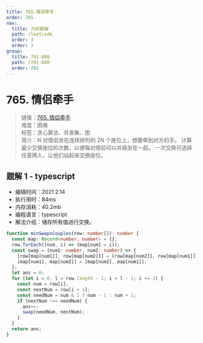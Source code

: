 ```yaml
---
title: 765.情侣牵手
order: 765
nav:
  title: 力扣题解
  path: /leetcode
  order: 3
  order: 3
group:
  title: 701-800
  path: /701-800
  order: 701
---
```


# 765. 情侣牵手

> 链接：[765. 情侣牵手](https://leetcode-cn.com/problems/couples-holding-hands/)  
> 难度：困难  
> 标签：贪心算法、并查集、图  
> 简介：N 对情侣坐在连续排列的 2N 个座位上，想要牵到对方的手。 计算最少交换座位的次数，以便每对情侣可以并肩坐在一起。 一次交换可选择任意两人，让他们站起来交换座位。

## 题解 1 - typescript

- 编辑时间：2021.2.14
- 执行用时：84ms
- 内存消耗：40.2mb
- 编程语言：typescript
- 解法介绍：储存所有值进行交换。

```typescript
function minSwapsCouples(row: number[]): number {
  const map: Record<number, number> = {};
  row.forEach((num, i) => (map[num] = i));
  const swap = (num1: number, num2: number) => {
    [row[map[num1]], row[map[num2]]] = [row[map[num2]], row[map[num1]]];
    [map[num1], map[num2]] = [map[num2], map[num1]];
  };
  let ans = 0;
  for (let i = 0, l = row.length - 1; i < l - 1; i += 2) {
    const num = row[i];
    const nextNum = row[i + 1];
    const needNum = num & 1 ? num - 1 : num + 1;
    if (nextNum !== needNum) {
      ans++;
      swap(needNum, nextNum);
    }
  }
  return ans;
}
```
